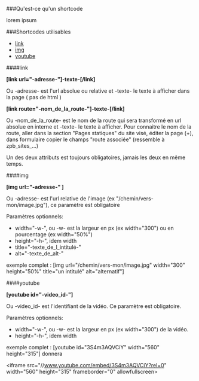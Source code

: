 ###Qu'est-ce qu'un shortcode

lorem ipsum

###Shortcodes utilisables

- [link](#link)
- [img](#img)
- [youtube](#youtube)

####link <a name="link"></a>

__[link url="-adresse-"]-texte-[/link]__

Ou -adresse- est l'url absolue ou relative et -texte- le texte à afficher dans la page ( pas de html )

__[link route="-nom_de_la_route-"]-texte-[/link]__

Ou -nom\_de\_la\_route- est le nom de la route qui sera transformé en url absolue en interne et -texte- le texte à afficher.
Pour connaitre le nom de la route, aller dans la section "Pages statiques" du site visé,
éditer la page (+), dans formulaire copier le champs "route associée" (ressemble à zpb\_sites\_...)

Un des deux attributs est toujours obligatoires, jamais les deux en même temps. 

####img <a name="img"></a>


__[img url="-adresse-" ]__

Ou -adresse- est l'url relative de l'image (ex "/chemin/vers-mon/image.jpg"), ce paramètre est obligatoire

Paramètres optionnels:

- width="-w-", ou -w- est la largeur en px (ex width="300") ou en pourcentage (ex width="50%")
- height="-h-", idem width
- title="-texte\_de\_l\_intitulé-"
- alt="-texte\_de\_alt-"

exemple complet : [img url="/chemin/vers-mon/image.jpg" width="300" height="50%" title="un intitulé" alt="alternatif"]

####youtube <a name="youtube"></a>

__[youtube id="-video\_id-"]__

Ou -video\_id- est l'identifiant de la vidéo. Ce paramètre est obligatoire.

Paramètres optionnels:

- width="-w-", ou -w- est la largeur en px (ex width="300") de la vidéo.
- height="-h-", idem width

exemple complet : [youtube id="3S4m3AQVCiY" width="560" height="315"] 
donnera

&lt;iframe src="//www.youtube.com/embed/3S4m3AQVCiY?rel=0"  width="560" height="315" frameborder="0" allowfullscreen></iframe>
